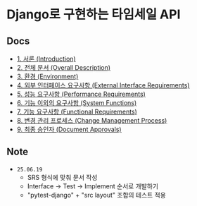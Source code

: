 # Django로 구현하는 타임세일 API

## Docs

- [1. 서론 (Introduction)](./docs/1_introduction.md)
- [2. 전체 문서 (Overall Description)](./docs/2_overall_description.md)
- [3. 환경 (Environment)](./docs/3_enviorment.md)
- [4. 외부 인터페이스 요구사항 (External Interface Requirements)](./docs/4_external_interfaces_requirements.md)
- [5. 성능 요구사항 (Performance Requirements)](./docs/5_performance_requirements.md)
- [6. 기능 이외의 요구사항 (System Functions)](./docs/6_non_functional_requirements.md)
- [7. 기능 요구사항 (Functional Requirements)](./docs/7_functional_requirements.md)
- [8. 변경 관리 프로세스 (Change Management Process)](./docs/8_change_management_process.md)
- [9. 최종 승인자 (Document Approvals)](./docs/9_document_approvals.md)

## Note

- `25.06.19`
  - SRS 형식에 맞춰 문서 작성
  - Interface -> Test -> Implement 순서로 개발하기
  - "pytest-django" + "src layout" 조합의 테스트 적용 